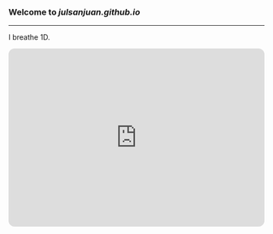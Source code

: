 ### Welcome to *julsanjuan.github.io*
---
I breathe 1D.

<iframe style="border-radius:12px" src="https://open.spotify.com/embed/track/5Ohxk2dO5COHF1krpoPigN?utm_source=generator" width="100%" height="352" frameBorder="0" allowfullscreen="" allow="autoplay; clipboard-write; encrypted-media; fullscreen; picture-in-picture" loading="lazy"></iframe>
